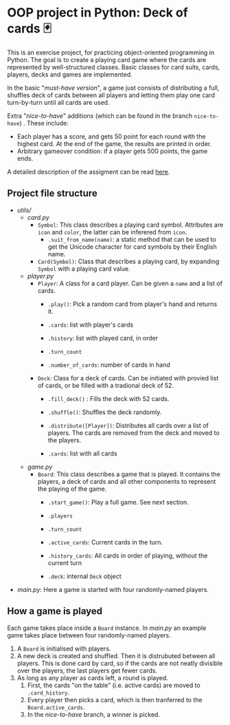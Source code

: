 # OOP project in Python: Deck of cards 🃏

This is an exercise project, for practicing object-oriented programming in Python. The goal is to create a playing card game where the cards are represented by well-structured classes. Basic classes for card suits, cards, players, decks and games are implemented. 

In the basic "*must-have version*", a game just consists of distributing a full, shuffles deck of cards between all players and letting them play one card turn-by-turn until all cards are used. 

Extra "*nice-to-have*" additions (which can be found in the branch `nice-to-have`) . These include:

- Each player has a score, and gets 50 point for each round with the highest card. At the end of the game, the results are printed in order.
- Arbitrary gameover condition: if a player gets 500 points, the game ends.

A detailed description of the assigment can be read [here](https://github.com/becodeorg/ANT-Theano-2-27/blob/main/2.python/2.python_advanced/01.OOP/5.oop_project.md). 

## Project file structure

* _utils/_
  * _card.py_
    * `Symbol`: This class describes a playing card symbol. Attributes are `icon` and `color`, the latter can be inferered from `icon`.
      * `.suit_from_name(name)`: a static method that can be used to get the Unicode character for card symbols by their English name. 
    * `Card(Symbol)`: Class that describes a playing card, by expanding `Symbol` with a playing card value.
  * _player.py_
    * `Player`: A class for a card player. Can be given a `name`  and a list of cards.
      * `.play()`: Pick a random card from player's hand and returns it. 
        
      * `.cards`: list with player's cards
      * `.history`: list with played card, in order
      * `.turn_count`
      * `.number_of_cards`: number of cards in hand
    * `Deck`: Class for a deck of cards. Can be initiated with provied list of cards, or be filled with a tradional deck of 52.
      * `.fill_deck()` : Fills the deck with 52 cards.
      * `.shuffle()`: Shuffles the deck randomly.
      * `.distribute([Player])`: Distributes all cards over a list of players. The cards are removed from the deck and moved to the players. 
        
      * `.cards`: list with all cards
  * _game.py_
    * `Board`: This class describes a game that is played. It contains the players, a deck of cards and all other components to represent the playing of the game.
      * `.start_game()`: Play a full game. See next section.
        
      * `.players`
      * `.turn_count`
      * `.active_cards`: Current cards in the turn.
      * `.history_cards`: All cards in order of playing, without the current turn
      * `.deck`: internal `Deck` object
* _main.py_: Here a game is started with four randomly-named players. 

## How a game is played

Each game takes place inside a `Board` instance. In *main.py* an example game takes place between four randomly-named players. 

1. A `Board` is initialised with players. 
2. A new deck is created and shuffled. Then it is distrubuted between all players. This is done card by card, so if the cards are not neatly divisible over the players, the last players get fewer cards.
3. As long as any player as cards left, a round is played. 
   1. First, the cards "on the table" (i.e. active cards) are moved to `.card_history`. 
   2. Every player then picks a card, which is then tranferred to the `Board.active_cards`. 
   3. In the *nice-to-have* branch, a winner is picked.